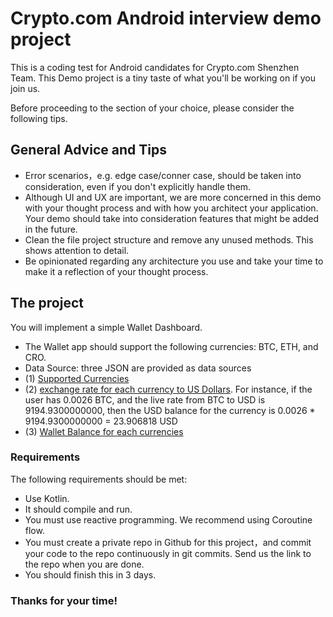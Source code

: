 
# Crypto.com Android interview demo project

This is a coding test for Android candidates for Crypto.com Shenzhen Team. This Demo project is a tiny taste of what you'll be working on if you join us.

Before proceeding to the section of your choice, please consider the following tips.

## General Advice and Tips

- Error scenarios，e.g. edge case/conner case, should be taken into consideration, even if you don't explicitly handle them.
- Although UI and UX are important, we are more concerned in this demo with your thought process and with how you architect your application. Your demo should take into consideration features that might be added in the future.
- Clean the file project structure and remove any unused methods. This shows attention to detail.
- Be opinionated regarding any architecture you use and take your time to make it a reflection of your thought process.

## The project

You will implement a simple Wallet Dashboard.

- The Wallet app should support the following currencies: BTC, ETH, and CRO.
- Data Source: three JSON are provided as data sources
- (1) [Supported Currencies](../../../../../Library/Containers/com.tencent.xinWeChat/Data/Library/Application%20Support/com.tencent.xinWeChat/2.0b4.0.9/33bf27ff3d72cb4a410064ef80a8d216/Message/MessageTemp/9e20f478899dc29eb19741386f9343c8/File/android-interview-onchain-coding-test/json/currencies-json.md)
- (2) [exchange rate for each currency to US Dollars](../../../../../Library/Containers/com.tencent.xinWeChat/Data/Library/Application%20Support/com.tencent.xinWeChat/2.0b4.0.9/33bf27ff3d72cb4a410064ef80a8d216/Message/MessageTemp/9e20f478899dc29eb19741386f9343c8/File/android-interview-onchain-coding-test/json/live-rates-json.md). For instance, if the user has 0.0026 BTC, and the live rate from BTC to USD is 9194.9300000000, then the USD balance for the currency is 0.0026 \* 9194.9300000000 = 23.906818 USD
- (3) [Wallet Balance for each currencies](../../../../../Library/Containers/com.tencent.xinWeChat/Data/Library/Application%20Support/com.tencent.xinWeChat/2.0b4.0.9/33bf27ff3d72cb4a410064ef80a8d216/Message/MessageTemp/9e20f478899dc29eb19741386f9343c8/File/android-interview-onchain-coding-test/json/wallet-balance-json.md)

### Requirements

The following requirements should be met:

- Use Kotlin.
- It should compile and run.
- You must use reactive programming. We recommend using Coroutine flow.
- You must create a private repo in Github for this project，and commit your code to the repo continuously in git commits. Send us the link to the repo when you are done.
- You should finish this in 3 days.

### Thanks for your time!